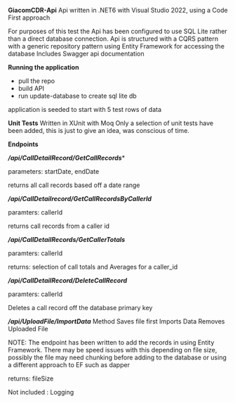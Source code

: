 **GiacomCDR-Api**
Api written in .NET6 with Visual Studio 2022, using a Code First approach

For purposes of this test the Api has been configured to use SQL Lite rather than a direct database connection.
Api is structured with a CQRS pattern with a generic repository pattern using Entity Framework for accessing the database
Includes  Swagger api documentation 

**Running the application**
- pull the repo
- build API
- run update-database to create sql lite db

application is seeded to start with 5 test rows of data

**Unit Tests**
Written in XUnit with Moq
Only a selection of unit tests have been added, this is just to give an idea, was conscious of time.

**Endpoints**

***/api/CallDetailRecord/GetCallRecords****

parameters: startDate, endDate

returns all call records based off a date range

***/api/CallDetailrecord/GetCallRecordsByCallerId***

paramters: callerId

returns call records from a caller id

***/api/CallDetailRecords/GetCallerTotals***

paramters: callerId

returns: selection of call totals and Averages for a caller_id

***/api/CallDetailRecord/DeleteCallRecord***

paramters: callerId

Deletes a call record off the database primary key

***/api/UploadFile/ImportData***
Method Saves file first
Imports Data
Removes Uploaded File

NOTE: The endpoint has been written to add the records in using Entity Framework. There may be speed issues with this depending on file size, possibly the file may need chunking before adding to the database or using a different approach to EF such as dapper

returns: fileSize

Not included : Logging
